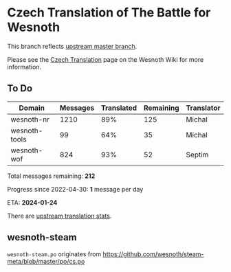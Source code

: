 # Czech Translation of The Battle for Wesnoth

This branch reflects [upstream master branch](https://github.com/wesnoth/wesnoth/tree/master).

Please see the [Czech Translation](https://wiki.wesnoth.org/CzechTranslation) page on the Wesnoth Wiki for more information.

## To Do

Domain | Messages | Translated | Remaining | Translator
------ | -------- | ---------- | --------- | ----------
wesnoth-nr | 1210 | 89% | 125 | Michal
wesnoth-tools | 99 | 64% | 35 | Michal
wesnoth-wof | 824 | 93% | 52 | Septim

Total messages remaining: **212**

Progress since 2022-04-30: **1** message per day

ETA: **2024-01-24**

There are [upstream translation stats](https://www.wesnoth.org/gettext/?view=langs&version=master&lang=cs).

## wesnoth-steam
`wesnoth-steam.po` originates from https://github.com/wesnoth/steam-meta/blob/master/po/cs.po
